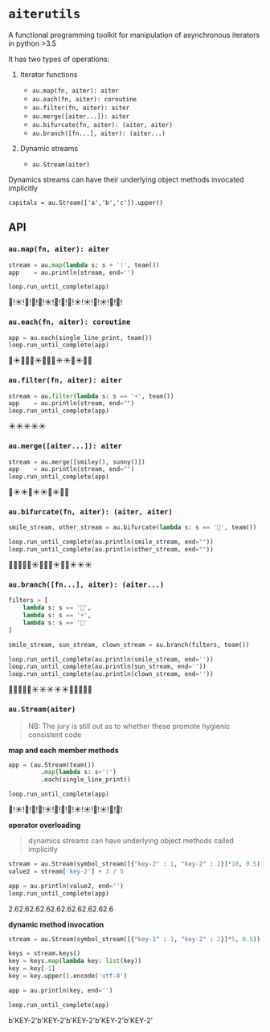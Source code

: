 # `aiterutils`

A functional programming toolkit for manipulation of asynchronous iterators in python >3.5

It has two types of operations:

1. Iterator functions
   * `au.map(fn, aiter): aiter`
   * `au.each(fn, aiter): coroutine`
   * `au.filter(fn, aiter): aiter`
   * `au.merge([aiter...]): aiter`
   * `au.bifurcate(fn, aiter): (aiter, aiter)`
   * `au.branch([fn...], aiter): (aiter...)`

2. Dynamic streams
   * `au.Stream(aiter)`

Dynamics streams can have their underlying object methods invocated implicitly

```
capitals = au.Stream(['a','b','c']).upper()
```

## API

### `au.map(fn, aiter): aiter`

```python
stream = au.map(lambda s: s + '!', team())
app    = au.println(stream, end='')

loop.run_until_complete(app)
```
🙂!☀️!🤡!🤡!🤡!☀️!🤡!🤡!🙂!☀️!☀️!🙂!☀️!🙂!🙂!

### `au.each(fn, aiter): coroutine`

```python
app = au.each(single_line_print, team())
loop.run_until_complete(app)
```
🙂☀️🤡🤡🤡☀️🤡🤡🙂☀️☀️🙂☀️🙂🙂

### `au.filter(fn, aiter): aiter`

```python
stream = au.filter(lambda s: s == '☀️', team())
app    = au.println(stream, end="")
loop.run_until_complete(app)
```
☀️☀️☀️☀️☀️

### `au.merge([aiter...]): aiter`

```python
stream = au.merge([smiley(), sunny()])
app    = au.println(stream, end="")
loop.run_until_complete(app)
```
🙂☀️☀️🙂☀️☀️🙂☀️🙂🙂

### `au.bifurcate(fn, aiter): (aiter, aiter)`

```python
smile_stream, other_stream = au.bifurcate(lambda s: s == '🙂', team())

loop.run_until_complete(au.println(smile_stream, end=""))
loop.run_until_complete(au.println(other_stream, end=""))
```
🙂🙂🙂🙂🙂☀️🤡🤡🤡☀️🤡🤡☀️☀️☀️

### `au.branch([fn...], aiter): (aiter...)`

```python
filters = [
    lambda s: s == '🙂',
    lambda s: s == '☀️',
    lambda s: s == '🤡'
]

smile_stream, sun_stream, clown_stream = au.branch(filters, team())

loop.run_until_complete(au.println(smile_stream, end=''))
loop.run_until_complete(au.println(sun_stream, end=''))
loop.run_until_complete(au.println(clown_stream, end=''))
```
🙂🙂🙂🙂🙂☀️☀️☀️☀️☀️🤡🤡🤡🤡🤡

### `au.Stream(aiter)`

> NB: The jury is still out as to whether these promote hygienic consistent code

**map and each member methods**
```python
app = (au.Stream(team())
         .map(lambda s: s+'!')
         .each(single_line_print))

loop.run_until_complete(app)
```
🙂!☀️!🤡!🤡!🤡!☀️!🤡!🤡!🙂!☀️!☀️!🙂!☀️!🙂!🙂!

**operator overloading**
> dynamics streams can have underlying object methods called implicitly

```python
stream = au.Stream(symbol_stream([{"key-2" : 1, "key-2" : 2}]*10, 0.5))
value2 = stream['key-2'] + 3 / 5

app = au.println(value2, end='')
loop.run_until_complete(app)
```
2.62.62.62.62.62.62.62.62.62.6

**dynamic method invocation**
```python
stream = au.Stream(symbol_stream([{"key-1" : 1, "key-2" : 2}]*5, 0.5))

keys = stream.keys()
key = keys.map(lambda key: list(key))
key = key[-1]
key = key.upper().encode('utf-8')

app = au.println(key, end='')

loop.run_until_complete(app)
```
b'KEY-2'b'KEY-2'b'KEY-2'b'KEY-2'b'KEY-2'
